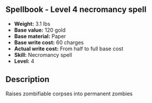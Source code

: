 ## Spellbook - Level 4 necromancy spell

- **Weight:** 3.1 lbs
- **Base value:** 120 gold
- **Base material:** Paper
- **Base write cost:** 60 charges
- **Actual write cost:** From half to full base cost
- **Skill:** Necromancy spell
- **Level:** 4

## Description

Raises zombifiable corpses into permanent zombies
